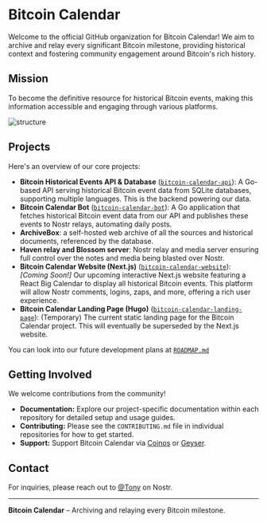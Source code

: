 # Bitcoin Calendar

Welcome to the official GitHub organization for Bitcoin Calendar! We aim to archive and relay every significant Bitcoin milestone, providing historical context and fostering community engagement around Bitcoin's rich history.

## Mission

To become the definitive resource for historical Bitcoin events, making this information accessible and engaging through various platforms.

![structure](https://haven.bitcoin-calendar.org/4d4f81403e39c0c4a454a35cb6913a9420539c9665cb5240fdaff4e27b1e5176.webp)

## Projects

Here's an overview of our core projects:

* **Bitcoin Historical Events API & Database** ([`bitcoin-calendar-api`](https://github.com/Bitcoin-Calendar/bitcoin-calendar-api)): A Go-based API serving historical Bitcoin event data from SQLite databases, supporting multiple languages. This is the backend powering our data.
* **Bitcoin Calendar Bot** ([`bitcoin-calendar-bot`](https://github.com/Bitcoin-Calendar/bitcoin-calendar-bot)): A Go application that fetches historical Bitcoin event data from our API and publishes these events to Nostr relays, automating daily posts.
* **ArchiveBox**: a self-hosted web archive of all the sources and historical documents, referenced by the database.
* **Haven relay and Blossom server**: Nostr relay and media server ensuring full control over the notes and media being blasted over Nostr.
* **Bitcoin Calendar Website (Next.js)** ([`bitcoin-calendar-website`](https://github.com/Bitcoin-Calendar/bitcoin-calendar-website)): *[Coming Soon!]* Our upcoming interactive Next.js website featuring a React Big Calendar to display all historical Bitcoin events. This platform will allow Nostr comments, logins, zaps, and more, offering a rich user experience.
* **Bitcoin Calendar Landing Page (Hugo)** ([`bitcoin-calendar-landing-page`](https://github.com/Bitcoin-Calendar/bitcoin-calendar-landing-page)): (Temporary) The current static landing page for the Bitcoin Calendar project. This will eventually be superseded by the Next.js website.

You can look into our future development plans at [`ROADMAP.md`](https://github.com/Bitcoin-Calendar/calendar-bot/blob/main/docs/ROADMAP.md)

## Getting Involved

We welcome contributions from the community!
* **Documentation:** Explore our project-specific documentation within each repository for detailed setup and usage guides.
* **Contributing:** Please see the `CONTRIBUTING.md` file in individual repositories for how to get started.
* **Support:** Support Bitcoin Calendar via [Coinos](https://coinos.io/bitcal) or [Geyser](https://geyser.fund/project/bitcoincalendar).

## Contact

For inquiries, please reach out to [@Tony](https://njump.me/npub10awzknjg5r5lajnr53438ndcyjylgqsrnrtq5grs495v42qc6awsj45ys7) on Nostr.

---
**Bitcoin Calendar** – Archiving and relaying every Bitcoin milestone.
